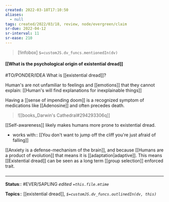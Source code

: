 ```yaml
---
created: 2022-03-18T17:10:50 
aliases:
  - null
tags: created/2022/03/18, review, node/evergreen/claim
sr-due: 2022-04-12
sr-interval: 11
sr-ease: 210
---
```

> [!infobox]
`$=customJS.dv_funcs.mentionedIn(dv)`

#### [[What is the psychological origin of existential dread]] 

#TO/PONDER/IDEA What is [[existential dread]]?

Human's are not unfamiliar to feelings and [[emotions]] that they cannot explain:
[[Human's will find explanations for inexplainable things]]

Having a [[sense of impending doom]] is a recognized symptom of medications like [[Adenosine]] and often precedes death. 

> ![[books_Darwin's Cathedral#294293306q]]

[[Self-awareness]] likely makes humans more prone to existential dread. 

- works with:: [[You don't want to jump off the cliff you're just afraid of falling]]

[[Anxiety is a defense-mechanism of the brain]], and because [[Humans are a product of evolution]] that means it is [[adaptation|adaptive]].
This means [[Existential dread]] can be seen as a long term [[group selection]] enforced trait.

### <hr class="footnote"/>

**Status**:: #EVER/SAPLING 
*edited `=this.file.mtime`*

**Topics**:: [[existential dread]], 
*`$=customJS.dv_funcs.outlinedIn(dv, this)`*
